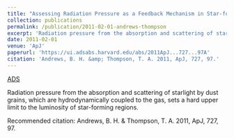 ```yaml
---
title: "Assessing Radiation Pressure as a Feedback Mechanism in Star-forming Galaxies"
collection: publications
permalink: /publication/2011-02-01-andrews-thompson
excerpt: 'Radiation pressure from the absorption and scattering of starlight by dust grains, which are hydrodynamically coupled to the gas, sets a hard upper limit to the luminosity of star-forming regions.'
date: 2011-02-01
venue: 'ApJ'
paperurl: 'https://ui.adsabs.harvard.edu/abs/2011ApJ...727...97A'
citation: 'Andrews, B. H. &amp; Thompson, T. A. 2011, ApJ, 727, 97.'
---
```


<a href='https://ui.adsabs.harvard.edu/abs/2011ApJ...727...97A'>ADS</a>

Radiation pressure from the absorption and scattering of starlight by dust grains, which are hydrodynamically coupled to the gas, sets a hard upper limit to the luminosity of star-forming regions.

Recommended citation: Andrews, B. H. & Thompson, T. A. 2011, ApJ, 727, 97.